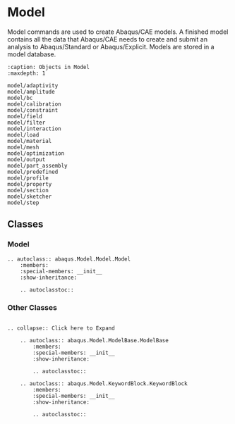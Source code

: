 # Model

Model commands are used to create Abaqus/CAE models. A finished model contains all the data that Abaqus/CAE needs to create and submit an analysis to Abaqus/Standard or Abaqus/Explicit. Models are stored in a model database.

```{toctree}
:caption: Objects in Model
:maxdepth: 1

model/adaptivity
model/amplitude
model/bc
model/calibration
model/constraint
model/field
model/filter
model/interaction
model/load
model/material
model/mesh
model/optimization
model/output
model/part_assembly
model/predefined
model/profile
model/property
model/section
model/sketcher
model/step
```

## Classes

### Model

```{eval-rst}
.. autoclass:: abaqus.Model.Model.Model
    :members:
    :special-members: __init__
    :show-inheritance:

    .. autoclasstoc::
```

### Other Classes

```{eval-rst}

.. collapse:: Click here to Expand

    .. autoclass:: abaqus.Model.ModelBase.ModelBase
        :members:
        :special-members: __init__
        :show-inheritance:

        .. autoclasstoc::

    .. autoclass:: abaqus.Model.KeywordBlock.KeywordBlock
        :members:
        :special-members: __init__
        :show-inheritance:

        .. autoclasstoc::
```
